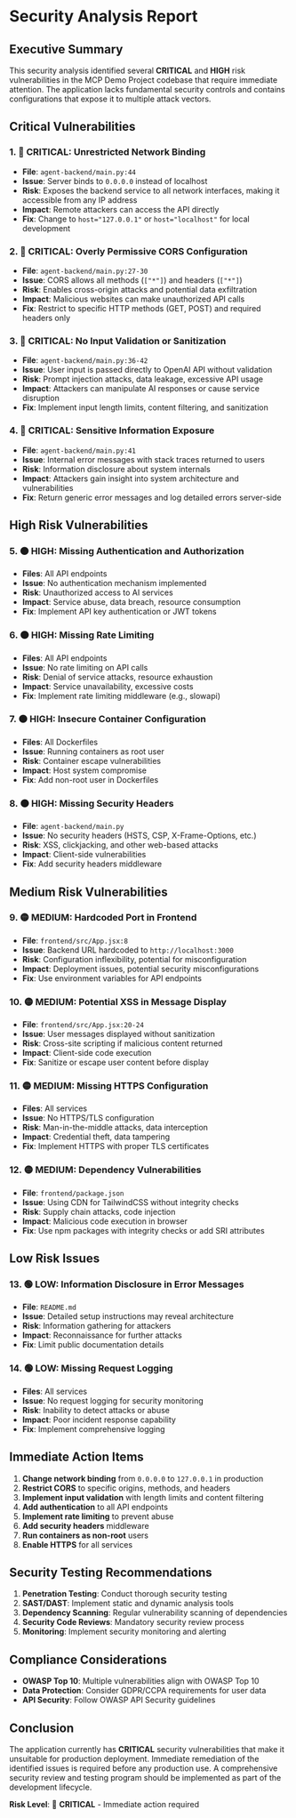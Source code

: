 # Security Analysis Report

## Executive Summary

This security analysis identified several **CRITICAL** and **HIGH** risk vulnerabilities in the MCP Demo Project codebase that require immediate attention. The application lacks fundamental security controls and contains configurations that expose it to multiple attack vectors.

## Critical Vulnerabilities

### 1. 🔴 **CRITICAL: Unrestricted Network Binding**
- **File**: `agent-backend/main.py:44`
- **Issue**: Server binds to `0.0.0.0` instead of localhost
- **Risk**: Exposes the backend service to all network interfaces, making it accessible from any IP address
- **Impact**: Remote attackers can access the API directly
- **Fix**: Change to `host="127.0.0.1"` or `host="localhost"` for local development

### 2. 🔴 **CRITICAL: Overly Permissive CORS Configuration**
- **File**: `agent-backend/main.py:27-30`
- **Issue**: CORS allows all methods (`["*"]`) and headers (`["*"]`)
- **Risk**: Enables cross-origin attacks and potential data exfiltration
- **Impact**: Malicious websites can make unauthorized API calls
- **Fix**: Restrict to specific HTTP methods (GET, POST) and required headers only

### 3. 🔴 **CRITICAL: No Input Validation or Sanitization**
- **File**: `agent-backend/main.py:36-42`
- **Issue**: User input is passed directly to OpenAI API without validation
- **Risk**: Prompt injection attacks, data leakage, excessive API usage
- **Impact**: Attackers can manipulate AI responses or cause service disruption
- **Fix**: Implement input length limits, content filtering, and sanitization

### 4. 🔴 **CRITICAL: Sensitive Information Exposure**
- **File**: `agent-backend/main.py:41`
- **Issue**: Internal error messages with stack traces returned to users
- **Risk**: Information disclosure about system internals
- **Impact**: Attackers gain insight into system architecture and vulnerabilities
- **Fix**: Return generic error messages and log detailed errors server-side

## High Risk Vulnerabilities

### 5. 🟠 **HIGH: Missing Authentication and Authorization**
- **Files**: All API endpoints
- **Issue**: No authentication mechanism implemented
- **Risk**: Unauthorized access to AI services
- **Impact**: Service abuse, data breach, resource consumption
- **Fix**: Implement API key authentication or JWT tokens

### 6. 🟠 **HIGH: Missing Rate Limiting**
- **Files**: All API endpoints
- **Issue**: No rate limiting on API calls
- **Risk**: Denial of service attacks, resource exhaustion
- **Impact**: Service unavailability, excessive costs
- **Fix**: Implement rate limiting middleware (e.g., slowapi)

### 7. 🟠 **HIGH: Insecure Container Configuration**
- **Files**: All Dockerfiles
- **Issue**: Running containers as root user
- **Risk**: Container escape vulnerabilities
- **Impact**: Host system compromise
- **Fix**: Add non-root user in Dockerfiles

### 8. 🟠 **HIGH: Missing Security Headers**
- **File**: `agent-backend/main.py`
- **Issue**: No security headers (HSTS, CSP, X-Frame-Options, etc.)
- **Risk**: XSS, clickjacking, and other web-based attacks
- **Impact**: Client-side vulnerabilities
- **Fix**: Add security headers middleware

## Medium Risk Vulnerabilities

### 9. 🟡 **MEDIUM: Hardcoded Port in Frontend**
- **File**: `frontend/src/App.jsx:8`
- **Issue**: Backend URL hardcoded to `http://localhost:3000`
- **Risk**: Configuration inflexibility, potential for misconfiguration
- **Impact**: Deployment issues, potential security misconfigurations
- **Fix**: Use environment variables for API endpoints

### 10. 🟡 **MEDIUM: Potential XSS in Message Display**
- **File**: `frontend/src/App.jsx:20-24`
- **Issue**: User messages displayed without sanitization
- **Risk**: Cross-site scripting if malicious content returned
- **Impact**: Client-side code execution
- **Fix**: Sanitize or escape user content before display

### 11. 🟡 **MEDIUM: Missing HTTPS Configuration**
- **Files**: All services
- **Issue**: No HTTPS/TLS configuration
- **Risk**: Man-in-the-middle attacks, data interception
- **Impact**: Credential theft, data tampering
- **Fix**: Implement HTTPS with proper TLS certificates

### 12. 🟡 **MEDIUM: Dependency Vulnerabilities**
- **File**: `frontend/package.json`
- **Issue**: Using CDN for TailwindCSS without integrity checks
- **Risk**: Supply chain attacks, code injection
- **Impact**: Malicious code execution in browser
- **Fix**: Use npm packages with integrity checks or add SRI attributes

## Low Risk Issues

### 13. 🟢 **LOW: Information Disclosure in Error Messages**
- **File**: `README.md`
- **Issue**: Detailed setup instructions may reveal architecture
- **Risk**: Information gathering for attackers
- **Impact**: Reconnaissance for further attacks
- **Fix**: Limit public documentation details

### 14. 🟢 **LOW: Missing Request Logging**
- **Files**: All services
- **Issue**: No request logging for security monitoring
- **Risk**: Inability to detect attacks or abuse
- **Impact**: Poor incident response capability
- **Fix**: Implement comprehensive logging

## Immediate Action Items

1. **Change network binding** from `0.0.0.0` to `127.0.0.1` in production
2. **Restrict CORS** to specific origins, methods, and headers
3. **Implement input validation** with length limits and content filtering
4. **Add authentication** to all API endpoints
5. **Implement rate limiting** to prevent abuse
6. **Add security headers** middleware
7. **Run containers as non-root** users
8. **Enable HTTPS** for all services

## Security Testing Recommendations

1. **Penetration Testing**: Conduct thorough security testing
2. **SAST/DAST**: Implement static and dynamic analysis tools
3. **Dependency Scanning**: Regular vulnerability scanning of dependencies
4. **Security Code Reviews**: Mandatory security review process
5. **Monitoring**: Implement security monitoring and alerting

## Compliance Considerations

- **OWASP Top 10**: Multiple vulnerabilities align with OWASP Top 10
- **Data Protection**: Consider GDPR/CCPA requirements for user data
- **API Security**: Follow OWASP API Security guidelines

## Conclusion

The application currently has **CRITICAL** security vulnerabilities that make it unsuitable for production deployment. Immediate remediation of the identified issues is required before any production use. A comprehensive security review and testing program should be implemented as part of the development lifecycle.

**Risk Level**: 🔴 **CRITICAL** - Immediate action required